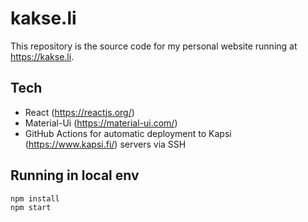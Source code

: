 # kakse.li
This repository is the source code for my personal website running at https://kakse.li.

## Tech
- React (https://reactjs.org/)
- Material-Ui (https://material-ui.com/)
- GitHub Actions for automatic deployment to Kapsi (https://www.kapsi.fi/) servers via SSH

## Running in local env
    npm install
    npm start